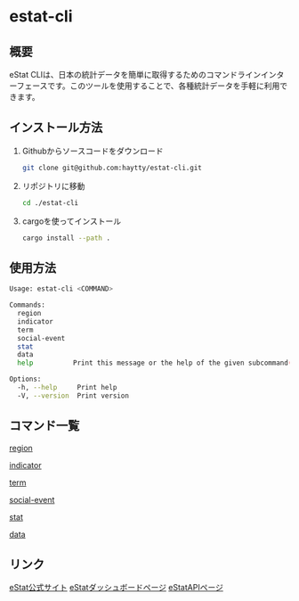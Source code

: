 # estat-cli

## 概要

eStat CLIは、日本の統計データを簡単に取得するためのコマンドラインインターフェースです。このツールを使用することで、各種統計データを手軽に利用できます。

## インストール方法

1. Githubからソースコードをダウンロード
    ```bash
    git clone git@github.com:haytty/estat-cli.git
    ```
2. リポジトリに移動
    ```bash
    cd ./estat-cli
    ```
3. cargoを使ってインストール
    ```bash
    cargo install --path .
    ```

## 使用方法

```bash
Usage: estat-cli <COMMAND>

Commands:
  region        
  indicator     
  term          
  social-event  
  stat          
  data          
  help          Print this message or the help of the given subcommand(s)

Options:
  -h, --help     Print help
  -V, --version  Print version

```

## コマンド一覧

[region](https://github.com/haytty/estat-cli/blob/master/src/cli/region/README.md)

[indicator](https://github.com/haytty/estat-cli/blob/master/src/cli/indicator/README.md)

[term](https://github.com/haytty/estat-cli/blob/master/src/cli/term/README.md)

[social-event](https://github.com/haytty/estat-cli/blob/master/src/cli/social_event/README.md)

[stat](https://github.com/haytty/estat-cli/blob/master/src/cli/stat/README.md)

[data](https://github.com/haytty/estat-cli/blob/master/src/cli/data/README.md)

## リンク

[eStat公式サイト](https://www.e-stat.go.jp/)
[eStatダッシュボードページ](https://dashboard.e-stat.go.jp/)
[eStatAPIページ](https://dashboard.e-stat.go.jp/static/api)
